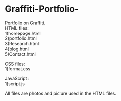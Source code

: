 # Graffiti-Portfolio-

Portfolio on Graffiti.<br>
HTML files:<br>
1)homepage.html <br>
2)portfolio.html <br>
3)Research.html<br>
4)blog.html<br>
5)Contact.html<br>

CSS files:<br>
1)format.css<br>

JavaScript :<br>
1)script.js<br>

All files are photos and picture used in the HTML files.
